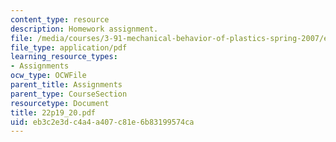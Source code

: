 ```yaml
---
content_type: resource
description: Homework assignment.
file: /media/courses/3-91-mechanical-behavior-of-plastics-spring-2007/eb3c2e3dc4a4a407c81e6b83199574ca_22p19_20.pdf
file_type: application/pdf
learning_resource_types:
- Assignments
ocw_type: OCWFile
parent_title: Assignments
parent_type: CourseSection
resourcetype: Document
title: 22p19_20.pdf
uid: eb3c2e3d-c4a4-a407-c81e-6b83199574ca
---
```


